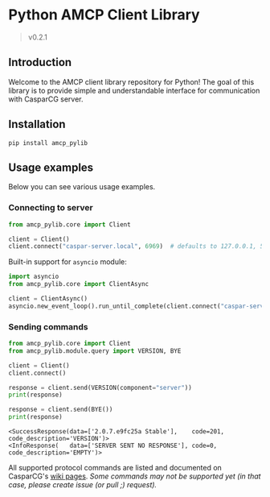 # Python AMCP Client Library
> v0.2.1


## Introduction
Welcome to the AMCP client library repository for Python!
The goal of this library is to provide simple and understandable interface for communication with CasparCG server.


## Installation
```
pip install amcp_pylib
```


## Usage examples
Below you can see various usage examples.

### Connecting to server

```python
from amcp_pylib.core import Client

client = Client()
client.connect("caspar-server.local", 6969)  # defaults to 127.0.0.1, 5250
```

Built-in support for `asyncio` module:
```python
import asyncio
from amcp_pylib.core import ClientAsync

client = ClientAsync()
asyncio.new_event_loop().run_until_complete(client.connect("caspar-server.local", 6969))
```

### Sending commands

```python
from amcp_pylib.core import Client
from amcp_pylib.module.query import VERSION, BYE

client = Client()
client.connect()

response = client.send(VERSION(component="server"))
print(response)

response = client.send(BYE())
print(response)
```

```shell
<SuccessResponse(data=['2.0.7.e9fc25a Stable'],    code=201, code_description='VERSION')>
<InfoResponse(   data=['SERVER SENT NO RESPONSE'], code=0,   code_description='EMPTY')>
```

All supported protocol commands are listed and documented on CasparCG's [wiki pages](https://github.com/CasparCG/help/wiki/AMCP-Protocol#table-of-contents).
_Some commands may not be supported yet (in that case, please create issue (or pull ;) request)._
